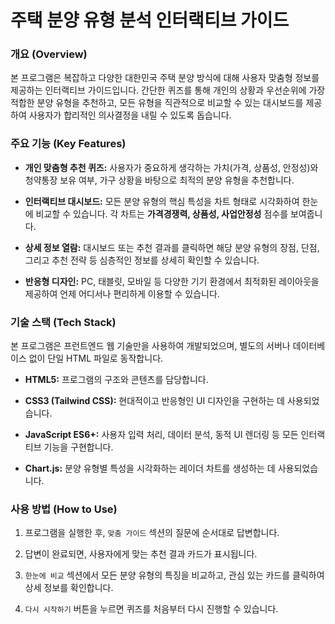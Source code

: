 # 주택 분양 유형 분석 인터랙티브 가이드

### **개요 (Overview)**

본 프로그램은 복잡하고 다양한 대한민국 주택 분양 방식에 대해 사용자 맞춤형 정보를 제공하는 인터랙티브 가이드입니다. 간단한 퀴즈를 통해 개인의 상황과 우선순위에 가장 적합한 분양 유형을 추천하고, 모든 유형을 직관적으로 비교할 수 있는 대시보드를 제공하여 사용자가 합리적인 의사결정을 내릴 수 있도록 돕습니다.

### **주요 기능 (Key Features)**

- **개인 맞춤형 추천 퀴즈:** 사용자가 중요하게 생각하는 가치(가격, 상품성, 안정성)와 청약통장 보유 여부, 가구 상황을 바탕으로 최적의 분양 유형을 추천합니다.
  
- **인터랙티브 대시보드:** 모든 분양 유형의 핵심 특성을 차트 형태로 시각화하여 한눈에 비교할 수 있습니다. 각 차트는 **가격경쟁력, 상품성, 사업안정성** 점수를 보여줍니다.
  
- **상세 정보 열람:** 대시보드 또는 추천 결과를 클릭하면 해당 분양 유형의 장점, 단점, 그리고 추천 전략 등 심층적인 정보를 상세히 확인할 수 있습니다.
  
- **반응형 디자인:** PC, 태블릿, 모바일 등 다양한 기기 환경에서 최적화된 레이아웃을 제공하여 언제 어디서나 편리하게 이용할 수 있습니다.
  

### **기술 스택 (Tech Stack)**

본 프로그램은 프런트엔드 웹 기술만을 사용하여 개발되었으며, 별도의 서버나 데이터베이스 없이 단일 HTML 파일로 동작합니다.

- **HTML5:** 프로그램의 구조와 콘텐츠를 담당합니다.
  
- **CSS3 (Tailwind CSS):** 현대적이고 반응형인 UI 디자인을 구현하는 데 사용되었습니다.
  
- **JavaScript ES6+:** 사용자 입력 처리, 데이터 분석, 동적 UI 렌더링 등 모든 인터랙티브 기능을 구현합니다.
  
- **Chart.js:** 분양 유형별 특성을 시각화하는 레이더 차트를 생성하는 데 사용되었습니다.
  

### **사용 방법 (How to Use)**

1. 프로그램을 실행한 후, `맞춤 가이드` 섹션의 질문에 순서대로 답변합니다.
  
2. 답변이 완료되면, 사용자에게 맞는 추천 결과 카드가 표시됩니다.
  
3. `한눈에 비교` 섹션에서 모든 분양 유형의 특징을 비교하고, 관심 있는 카드를 클릭하여 상세 정보를 확인합니다.
  
4. `다시 시작하기` 버튼을 누르면 퀴즈를 처음부터 다시 진행할 수 있습니다.
